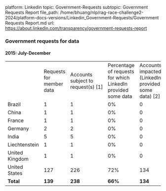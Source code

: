 platform: Linkedin
topic: Government-Requests
subtopic: Government Requests Report
file_path: /home/bhuang/nlp/rag-race-challenge2-2024/platform-docs-versions/Linkedin_Government-Requests/Government Requests Report.md
url: https://about.linkedin.com/transparency/government-requests-report

### Government requests for data

#### 2015: July-December

|     |     |     |     |     |
| --- | --- | --- | --- | --- |
|     | Requests for member data | Accounts subject to request(s) \[1\] | Percentage of requests for which LinkedIn provided some data | Accounts impacted (LinkedIn provided some data) \[2\] |
| Brazil | 1   | 1   | 0%  | 0   |
| China | 1   | 1   | 0%  | 0   |
| France | 1   | 1   | 0%  | 0   |
| Germany | 2   | 2   | 0%  | 0   |
| India | 5   | 5   | 0%  | 0   |
| Liechtenstein | 1   | 1   | 0%  | 0   |
| United Kingdom | 1   | 1   | 0%  | 0   |
| United States | 127 | 226 | 72% | 134 |
| **Total** | **139** | **238** | **66%** | **134** |